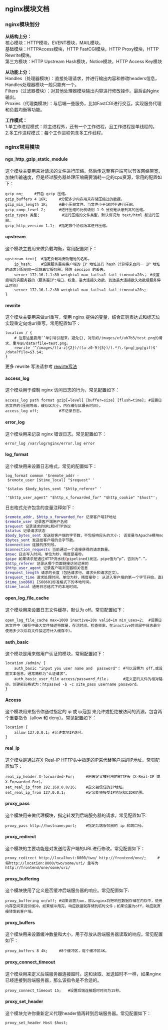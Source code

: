 ## nginx模块文档

### nginx模块划分

**从结构上分：**   
核心模块：HTTP模块，EVENT模块，MAIL模块。   
基础模块：HTTPAccess模块，HTTP FastCGI模块，HTTP Proxy模块，HTTP Rewrite模块。   
第三方模块：HTTP Upstream Hash模块，Notice模块，HTTP Access Key模块


**从功能上分：**   
Handles（处理器模块）：直接处理请求，并进行输出内容和修改headers信息，Handles处理器模块一般只能有一个。   
Filters（过滤器模块）：对其他处理器模块输出内容进行修改操作。最后由Nginx输出。   
Proxies（代理类模块）：与后端一些服务，比如FastCGI进行交互。实现服务代理和负载均衡等功能。   

**工作模式：**  
1.单工作进程模式：除主进程外，还有一个工作进程，且工作进程是单线程的。   
2.多工作进程模式：每个工作进程包含多工作线程。   


### nginx常用模块

#### ngx_http_gzip_static_module 
这个模块主要用来对请求的文件进行压缩。然后传送至客户端可以节省网络带宽，加快传输速度，但是经过服务器处理压缩需要消耗一定的cpu资源，常用的配置如下：
```nginx
gzip on;     #开启 gzip 压缩。
gzip_buffers 4 16k;		#分配多少内存用来存储压缩过的数据。
gzip_min_length 1K;		#最小压缩文件、当文件小于1K时不进行压缩。
gzip_comp_level 2;		#进行压缩的比例级别 1-9 分别是从低到高的压缩。
gzip_types 类型;			#进行压缩的文件类型，默认情况为 text/html 都进行压缩。
gzip_http_version 1.1;	#指定哪个协议版本进行压缩。
```

#### upstream 
这个模块主要用来做负载均衡，常用配置如下：
```nginx
upstream text{	#指定负载均衡物理池的名称。
	ip_hash;	#设置服务器用客户端的 IP 地址进行 hash 计算将来自同一 IP 地址的请求分配到同一后端真实服务器，预防 session 的丢失。
	server 172.16.1.1:80 weight=1 max_fails=1 fail_timeout=20s；	#设置后端真实服务器的（服务器IP:端口，权重，最大连接失效数，到达最大连接数失效数后服务停止时间）
	server 172.16.1.2:80 weight=1 max_fails=1 fail_timeout=20s;
}
```

#### rewrite
这个模块主要用来做url重写，使用 nginx 提供的变量，结合正则表达式和标志位实现重定向或url重写。常用配置如下：
```nginx
location / {
    # 注意这里要用‘’单引号引起来，避免{}, 对形如/images/ef/uh7b3/test.png的请求，重写到/data?file=test.png。
    rewrite '^/images/([a-z]{2})/([a-z0-9]{5})/(.*)\.(png|jpg|gif)$' /data?file=$3.$4;
}
```
更多 rewrite 写法请参考 [rewirte写法](http://seanlook.com/2015/05/17/nginx-location-rewrite/)

#### access_log
这个模块用于控制 nginx 访问日志的行为，常见配置如下：
```nginx
access_log path format gzip[=level] [buffer=size] [flush=time]; #设置日志文件的(压缩等级，缓存区大小，内存缓存区最长时间)。
access_log off;			#不记录日志。
```
#### error_log
这个模块用来记录 nginx 错误日志。常见配置如下：
```nginx
error_log /var/log/nginx/error.log error
```

#### log_format
这个模块用来设置日志格式，常见的配置如下：
```nginx
log_format common '$remote_addr - $remote_user [$time_local] "$request" '
    						'$status $body_bytes_sent "$http_referer" '
    						'"$http_user_agent" "$http_x_forwarded_for" "$http_cookie" "$host"';   
```
日志格式允许包含的变量注释如下：
```bash
$remote_addr, $http_x_forwarded_for 记录客户端IP地址
$remote_user 记录客户端用户名称
$request 记录请求的URL和HTTP协议
$status 记录请求状态
$body_bytes_sent 发送给客户端的字节数，不包括响应头的大小； 该变量与Apache模块mod_log_config里的“%B”参数兼容。
$bytes_sent 发送给客户端的总字节数。
$connection 连接的序列号。
$connection_requests 当前通过一个连接获得的请求数量。
$msec 日志写入时间。单位为秒，精度是毫秒。
$pipe 如果请求是通过HTTP流水线(pipelined)发送，pipe值为“p”，否则为“.”。
$http_referer 记录从哪个页面链接访问过来的
$http_user_agent 记录客户端浏览器相关信息
$request_length 请求的长度（包括请求行，请求头和请求正文）。
$request_time 请求处理时间，单位为秒，精度毫秒； 从读入客户端的第一个字节开始，直到把最后一个字符发送给客户端后进行日志写入为止。
$time_iso8601 ISO8601标准格式下的本地时间。
$time_local 通用日志格式下的本地时间。
```

#### open_log_file_cache
这个模块用来设置日志文件缓存，默认为 off。常见配置如下：
```nginx
open_log_file_cache max=1000 inactive=20s valid=1m min_uses=2;  #设置日志文件中（缓存中最大文件描述符数量，存活时间，检查频率，在inactive时间段中日志最少使用多少次后将文件描述符计入缓存中）。
```

#### auth_basic
这个模块是用来做用户认证的模块，常用配置如下：
```nginx
location /admin/ {
	auth_basic "input you user name and  password"；	#可以设置为 off,或设置文本信息，通常简称为"认证请求"。
	auth_basic_user_file access/password_file；		#定义密码文件的相对路径。创建密码格式为：htpasswd -b -c site_pass username password。
}
```

#### Access
这个模块用来指令你通过指定的 ip 或 ip范围 来允许或拒绝被访问的资源。包含两个重要指令（allow 和 deny）。常见配置如下：
```nginx
location {
	allow 127.0.0.1; #允许本地IP访问。
}
```

#### real_ip
这个模块是通过在X-Real-IP HTTP头中指定的IP来代替客户端的IP地址。常见配置如下：
```nginx
real_ip_header X-forwarded-For;		#用来定义被利用的HTTP头（X-Real-IP 或 X-Forwarded-For）。
set_real_ip_from 192.168.0.0/16;	#定义被信任的IP地址。
set_real_ip_from 127.0.0.1;			#定义能够接受IP地址和CIDR范围。
```

#### proxy_pass
这个模块用来做代理模块，指定转发到后端服务器的请求。常见配置如下:
```nginx
proxy_pass http://hostname:port;	#指定后端服务器的 ip 和端口号。
```

#### proxy_redirect
这个模块的主要功能是对发送给客户端的URL进行修改。常见配置如下：
```nginx
proxy_redirect http://localhost:8000/two/ http://frontend/one/;		#将http://location:8000/two/some/uri/ 重写为 http://frontend/one/some/uri/
```

#### proxy_buffering
这个模块使用了定义是否缓冲后端服务器的响应。常见配置如下:
```nginx
proxy_buffering on/off; #如果设置为on，那么nginx将把响应数据存储在内存中，使用内存空间来提供缓冲。如果缓冲用完，响应数据就存储到临时文件；如果设置为off，响应就直接转发到客户端。
```

#### proxy_buffers
这个模块用来设置缓冲数量和大小，用于存放从后端服务器读取的响应。常见配置如下：
```nginx
proxy_buffers 8 4k;		#8个缓冲区，每个缓冲区4K。
```

#### proxy_connect_timeout
这个模块用来定义后端服务器连接超时。这和读取、发送超时不一样，如果nginx已经连接到后端服务器，那么该指令是不合适的。
```nginx
proxy_connect_timeout 15;	#设置后端连接超时时间为15秒。
```

#### proxy_set_header
这个模块允许你重新定义代理header值再转到后端服务器。常见配置如下：
```nginx
proxy_set_header Host $host;
```
